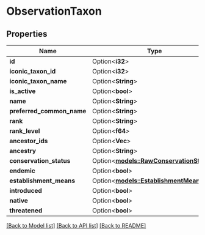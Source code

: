# ObservationTaxon

## Properties

Name | Type | Description | Notes
------------ | ------------- | ------------- | -------------
**id** | Option<**i32**> |  | [optional]
**iconic_taxon_id** | Option<**i32**> |  | [optional]
**iconic_taxon_name** | Option<**String**> |  | [optional]
**is_active** | Option<**bool**> |  | [optional]
**name** | Option<**String**> |  | [optional]
**preferred_common_name** | Option<**String**> |  | [optional]
**rank** | Option<**String**> |  | [optional]
**rank_level** | Option<**f64**> |  | [optional]
**ancestor_ids** | Option<**Vec<i32>**> |  | [optional]
**ancestry** | Option<**String**> |  | [optional]
**conservation_status** | Option<[**models::RawConservationStatus**](RawConservationStatus.md)> |  | [optional]
**endemic** | Option<**bool**> |  | [optional]
**establishment_means** | Option<[**models::EstablishmentMeans**](EstablishmentMeans.md)> |  | [optional]
**introduced** | Option<**bool**> |  | [optional]
**native** | Option<**bool**> |  | [optional]
**threatened** | Option<**bool**> |  | [optional]

[[Back to Model list]](../README.md#documentation-for-models) [[Back to API list]](../README.md#documentation-for-api-endpoints) [[Back to README]](../README.md)


